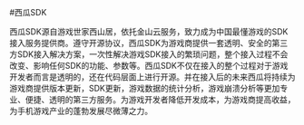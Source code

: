 #西瓜SDK

西瓜SDK源自游戏世家西山居，依托金山云服务，致力成为中国最懂游戏的SDK接入服务提供商。遵守开源协议，西瓜SDK为游戏商提供一套透明、安全的第三方SDK接入解决方案，一次性解决游戏SDK接入的繁琐问题，整个接入过程不会改变、影响任何SDK的功能、参数等。西瓜SDK不仅在接入的整个过程对于游戏开发者而言是透明的，还在代码层面上进行开源。并在接入后的未来西瓜将持续为游戏商提供版本更新，SDK更新，游戏数据的统计分析，游戏崩溃分析等更加专业、便捷、透明的第三方服务。为游戏开发者降低开发成本，为游戏商提高收益，为手机游戏产业的蓬勃发展尽微薄之力。